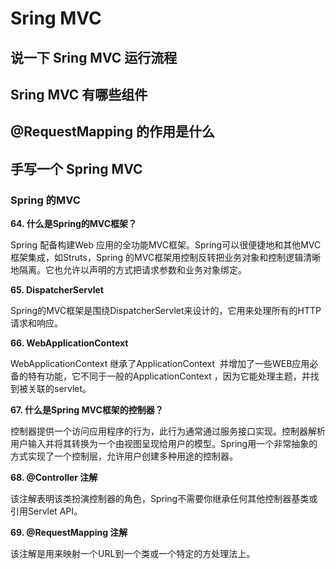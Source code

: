 # Sring MVC 

## 说一下 Sring MVC 运行流程

## Sring MVC 有哪些组件

## @RequestMapping 的作用是什么

## 手写一个 Spring MVC


### Spring 的MVC

**64\. 什么是Spring的MVC框架？**

Spring 配备构建Web 应用的全功能MVC框架。Spring可以很便捷地和其他MVC框架集成，如Struts，Spring 的MVC框架用控制反转把业务对象和控制逻辑清晰地隔离。它也允许以声明的方式把请求参数和业务对象绑定。

**65\. DispatcherServlet**

Spring的MVC框架是围绕DispatcherServlet来设计的，它用来处理所有的HTTP请求和响应。

**66\. WebApplicationContext**

WebApplicationContext 继承了ApplicationContext  并增加了一些WEB应用必备的特有功能，它不同于一般的ApplicationContext ，因为它能处理主题，并找到被关联的servlet。

**67\. 什么是Spring MVC框架的控制器？**

控制器提供一个访问应用程序的行为，此行为通常通过服务接口实现。控制器解析用户输入并将其转换为一个由视图呈现给用户的模型。Spring用一个非常抽象的方式实现了一个控制层，允许用户创建多种用途的控制器。

**68\. @Controller 注解**

该注解表明该类扮演控制器的角色，Spring不需要你继承任何其他控制器基类或引用Servlet API。

**69\. @RequestMapping 注解**

该注解是用来映射一个URL到一个类或一个特定的方处理法上。